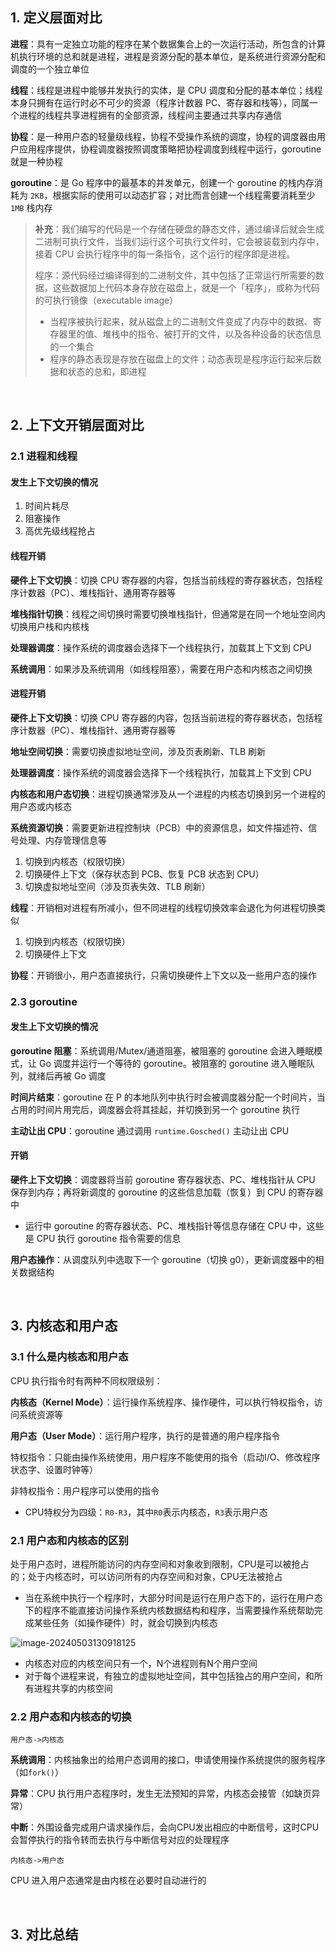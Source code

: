 ## 1. 定义层面对比

**进程**：具有一定独立功能的程序在某个数据集合上的一次运行活动，所包含的计算机执行环境的总和就是进程，进程是资源分配的基本单位，是系统进行资源分配和调度的一个独立单位

**线程**：线程是进程中能够并发执行的实体，是 CPU 调度和分配的基本单位；线程本身只拥有在运行时必不可少的资源（程序计数器 PC、寄存器和栈等），同属一个进程的线程共享进程拥有的全部资源，线程间主要通过共享内存通信

**协程**：是一种用户态的轻量级线程，协程不受操作系统的调度，协程的调度器由用户应用程序提供，协程调度器按照调度策略把协程调度到线程中运行，goroutine 就是一种协程

**goroutine**：是 Go 程序中的最基本的并发单元，创建一个 goroutine 的栈内存消耗为 `2KB`，根据实际的使用可以动态扩容；对比而言创建一个线程需要消耗至少 `1MB` 栈内存

> **补充**：我们编写的代码是一个存储在硬盘的静态文件，通过编译后就会生成二进制可执行文件，当我们运行这个可执行文件时，它会被装载到内存中，接着 CPU 会执行程序中的每一条指令，这个运行的程序即是进程。
>
> 程序：源代码经过编译得到的二进制文件，其中包括了正常运行所需要的数据，这些数据加上代码本身存放在磁盘上，就是一个「程序」，或称为代码的可执行镜像（executable image）
>
> - 当程序被执行起来，就从磁盘上的二进制文件变成了内存中的数据、寄存器里的值、堆栈中的指令、被打开的文件，以及各种设备的状态信息的一个集合
> - 程序的静态表现是存放在磁盘上的文件；动态表现是程序运行起来后数据和状态的总和，即进程

<br>

## 2. 上下文开销层面对比

### 2.1 进程和线程

#### 发生上下文切换的情况

1. 时间片耗尽
2. 阻塞操作
3. 高优先级线程抢占



#### 线程开销

**硬件上下文切换**：切换 CPU 寄存器的内容，包括当前线程的寄存器状态，包括程序计数器（PC）、堆栈指针、通用寄存器等

**堆栈指针切换**：线程之间切换时需要切换堆栈指针，但通常是在同一个地址空间内切换用户栈和内核栈

**处理器调度**：操作系统的调度器会选择下一个线程执行，加载其上下文到 CPU

**系统调用**：如果涉及系统调用（如线程阻塞），需要在用户态和内核态之间切换



#### 进程开销

**硬件上下文切换**：切换 CPU 寄存器的内容，包括当前进程的寄存器状态，包括程序计数器（PC）、堆栈指针、通用寄存器等

**地址空间切换**：需要切换虚拟地址空间，涉及页表刷新、TLB 刷新

**处理器调度**：操作系统的调度器会选择下一个线程执行，加载其上下文到 CPU

**内核态和用户态切换**：进程切换通常涉及从一个进程的内核态切换到另一个进程的用户态或内核态

**系统资源切换**：需要更新进程控制块（PCB）中的资源信息，如文件描述符、信号处理、内存管理信息等





1. 切换到内核态（权限切换）
2. 切换硬件上下文（保存状态到 PCB、恢复 PCB 状态到 CPU）
3. 切换虚拟地址空间（涉及页表失效、TLB 刷新）

**线程**：开销相对进程有所减小，但不同进程的线程切换效率会退化为何进程切换类似

1. 切换到内核态（权限切换）
2. 切换硬件上下文

**协程**：开销很小，用户态直接执行，只需切换硬件上下文以及一些用户态的操作



### 2.3 goroutine

#### 发生上下文切换的情况

**goroutine 阻塞**：系统调用/Mutex/通道阻塞，被阻塞的 goroutine 会进入睡眠模式，让 Go 调度并运行一个等待的 goroutine。被阻塞的 goroutine 进入睡眠队列，就绪后再被 Go 调度

**时间片结束**：goroutine 在 P 的本地队列中执行时会被调度器分配一个时间片，当占用的时间片用完后，调度器会将其挂起，并切换到另一个 goroutine 执行

**主动让出 CPU**：goroutine 通过调用 `runtime.Gosched()` 主动让出 CPU



#### 开销

**硬件上下文切换**：调度器将当前 goroutine 寄存器状态、PC、堆栈指针从 CPU 保存到内存；再将新调度的 goroutine 的这些信息加载（恢复）到 CPU 的寄存器中

- 运行中 goroutine 的寄存器状态、PC、堆栈指针等信息存储在 CPU 中，这些是 CPU 执行 goroutine 指令需要的信息

**用户态操作**：从调度队列中选取下一个 goroutine（切换 g0），更新调度器中的相关数据结构

<br>

## 3. 内核态和用户态

### 3.1 什么是内核态和用户态

CPU 执行指令时有两种不同权限级别：

**内核态（Kernel Mode）**：运行操作系统程序、操作硬件，可以执行特权指令，访问系统资源等

**用户态（User Mode）**：运行用户程序，执行的是普通的用户程序指令

特权指令：只能由操作系统使用，用户程序不能使用的指令（启动I/O、修改程序状态字、设置时钟等）

非特权指令：用户程序可以使用的指令

- CPU特权分为四级：`R0-R3`，其中`R0`表示内核态，`R3`表示用户态



### 2.1 用户态和内核态的区别

处于用户态时，进程所能访问的内存空间和对象收到限制，CPU是可以被抢占的；处于内核态时，可以访问所有的内存空间和对象，CPU无法被抢占

- 当在系统中执行一个程序时，大部分时间是运行在用户态下的，运行在用户态下的程序不能直接访问操作系统内核数据结构和程序，当需要操作系统帮助完成某些任务（如操作硬件）时，就会切换到内核态

![image-20240503130918125](../../../../../../../../static/image-20240503130918125.png)

- 内核态对应的内核空间只有一个，N个进程则有N个用户空间
- 对于每个进程来说，有独立的虚拟地址空间，其中包括独占的用户空间，和所有进程共享的内核空间

### 2.2 用户态和内核态的切换

`用户态->内核态`

**系统调用**：内核抽象出的给用户态调用的接口，申请使用操作系统提供的服务程序（如`fork()`）

**异常**：CPU 执行用户态程序时，发生无法预知的异常，内核态会接管（如缺页异常）

**中断**：外围设备完成用户请求操作后，会向CPU发出相应的中断信号，这时CPU会暂停执行的指令转而去执行与中断信号对应的处理程序

`内核态->用户态`

CPU 进入用户态通常是由内核在必要时自动进行的







<br>

## 3. 对比总结













